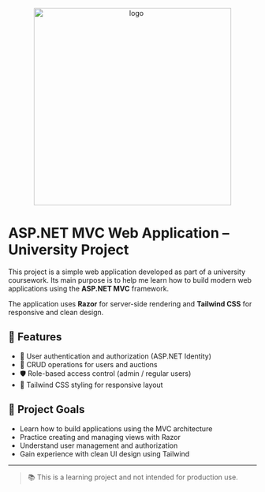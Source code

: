 <p align="center">
  <img src="https://github.com/user-attachments/assets/965bd8d8-d984-4cd8-9498-1d60bc23ac72" alt="logo" width="400"/>
</p>

# ASP.NET MVC Web Application – University Project

This project is a simple web application developed as part of a university coursework. Its main purpose is to help me learn how to build modern web applications using the **ASP.NET MVC** framework.

The application uses **Razor** for server-side rendering and **Tailwind CSS** for responsive and clean design.

## 🔧 Features

- 🔐 User authentication and authorization (ASP.NET Identity)
- 👤 CRUD operations for users and auctions
- 🛡️ Role-based access control (admin / regular users)
- 🎨 Tailwind CSS styling for responsive layout

## 🎯 Project Goals

- Learn how to build applications using the MVC architecture
- Practice creating and managing views with Razor
- Understand user management and authorization
- Gain experience with clean UI design using Tailwind

---

> 📚 This is a learning project and not intended for production use.
